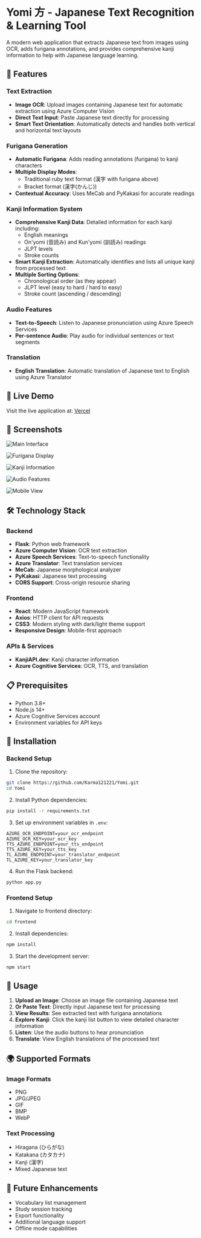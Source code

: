 # Yomi 方 - Japanese Text Recognition & Learning Tool

A modern web application that extracts Japanese text from images using OCR, adds furigana annotations, and provides comprehensive kanji information to help with Japanese language learning.

## 🌟 Features

### Text Extraction
- **Image OCR**: Upload images containing Japanese text for automatic extraction using Azure Computer Vision
- **Direct Text Input**: Paste Japanese text directly for processing
- **Smart Text Orientation**: Automatically detects and handles both vertical and horizontal text layouts

### Furigana Generation
- **Automatic Furigana**: Adds reading annotations (furigana) to kanji characters
- **Multiple Display Modes**: 
  - Traditional ruby text format (漢字 with furigana above)
  - Bracket format (漢字(かんじ))
- **Contextual Accuracy**: Uses MeCab and PyKakasi for accurate readings

### Kanji Information System
- **Comprehensive Kanji Data**: Detailed information for each kanji including:
  - English meanings
  - On'yomi (音読み) and Kun'yomi (訓読み) readings
  - JLPT levels
  - Stroke counts
- **Smart Kanji Extraction**: Automatically identifies and lists all unique kanji from processed text
- **Multiple Sorting Options**:
  - Chronological order (as they appear)
  - JLPT level (easy to hard / hard to easy)
  - Stroke count (ascending / descending)

### Audio Features
- **Text-to-Speech**: Listen to Japanese pronunciation using Azure Speech Services
- **Per-sentence Audio**: Play audio for individual sentences or text segments

### Translation
- **English Translation**: Automatic translation of Japanese text to English using Azure Translator

## 🚀 Live Demo

Visit the live application at: [Vercel](https://yomi-kata.vercel.app/)

## 📸 Screenshots

![Main Interface](screenshots/1.png)

![Furigana Display](screenshots/2.png)

![Kanji Information](screenshots/3.png)

![Audio Features](screenshots/4.png)

![Mobile View](screenshots/5.png)

## 🛠️ Technology Stack

### Backend
- **Flask**: Python web framework
- **Azure Computer Vision**: OCR text extraction
- **Azure Speech Services**: Text-to-speech functionality
- **Azure Translator**: Text translation services
- **MeCab**: Japanese morphological analyzer
- **PyKakasi**: Japanese text processing
- **CORS Support**: Cross-origin resource sharing

### Frontend
- **React**: Modern JavaScript framework
- **Axios**: HTTP client for API requests
- **CSS3**: Modern styling with dark/light theme support
- **Responsive Design**: Mobile-first approach

### APIs & Services
- **KanjiAPI.dev**: Kanji character information
- **Azure Cognitive Services**: OCR, TTS, and translation

## 📋 Prerequisites

- Python 3.8+
- Node.js 14+
- Azure Cognitive Services account
- Environment variables for API keys

## 🔧 Installation

### Backend Setup

1. Clone the repository:
```bash
git clone https://github.com/Karma121221/Yomi.git
cd Yomi
```

2. Install Python dependencies:
```bash
pip install -r requirements.txt
```

3. Set up environment variables in `.env`:
```env
AZURE_OCR_ENDPOINT=your_ocr_endpoint
AZURE_OCR_KEY=your_ocr_key
TTS_AZURE_ENDPOINT=your_tts_endpoint
TTS_AZURE_KEY=your_tts_key
TL_AZURE_ENDPOINT=your_translator_endpoint
TL_AZURE_KEY=your_translator_key
```

4. Run the Flask backend:
```bash
python app.py
```

### Frontend Setup

1. Navigate to frontend directory:
```bash
cd frontend
```

2. Install dependencies:
```bash
npm install
```

3. Start the development server:
```bash
npm start
```

## 📝 Usage

1. **Upload an Image**: Choose an image file containing Japanese text
2. **Or Paste Text**: Directly input Japanese text for processing
3. **View Results**: See extracted text with furigana annotations
4. **Explore Kanji**: Click the kanji list button to view detailed character information
5. **Listen**: Use the audio buttons to hear pronunciation
6. **Translate**: View English translations of the processed text

## 🌍 Supported Formats

### Image Formats
- PNG
- JPG/JPEG
- GIF
- BMP
- WebP

### Text Processing
- Hiragana (ひらがな)
- Katakana (カタカナ)
- Kanji (漢字)
- Mixed Japanese text

## 🔮 Future Enhancements

- Vocabulary list management
- Study session tracking
- Export functionality
- Additional language support
- Offline mode capabilities